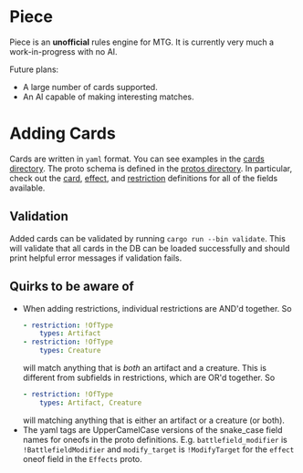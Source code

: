 # Piece
Piece is an **unofficial** rules engine for MTG. It is currently very much a work-in-progress with
no AI.

Future plans:
- A large number of cards supported.
- An AI capable of making interesting matches.

# Adding Cards
Cards are written in `yaml` format. You can see examples in the [cards directory](cards). The proto
schema is defined in the [protos directory](src/protos). In particular, check out the
[card](src/protos/card.proto), [effect](src/protos/effects.proto), and
[restriction](src/protos/targets.proto) definitions for all of the fields available.

## Validation
Added cards can be validated by running `cargo run --bin validate`. This will validate that all
cards in the DB can be loaded successfully and should print helpful error messages if validation
fails.

## Quirks to be aware of
- When adding restrictions, individual restrictions are AND'd together. So
  ```yaml
  - restriction: !OfType
      types: Artifact
  - restriction: !OfType
      types: Creature
  ```
  will match anything that is _both_ an artifact and a creature. This is different from subfields in
  restrictions, which are OR'd together. So
  ```yaml
  - restriction: !OfType
      types: Artifact, Creature
  ```
  will matching anything that is either an artifact or a creature (or both).
- The yaml tags are UpperCamelCase versions of the snake_case field names for oneofs in the proto
  definitions. E.g. `battlefield_modifier` is `!BattlefieldModifier` and `modify_target` is
  `!ModifyTarget` for the `effect` oneof field in the `Effects` proto.

